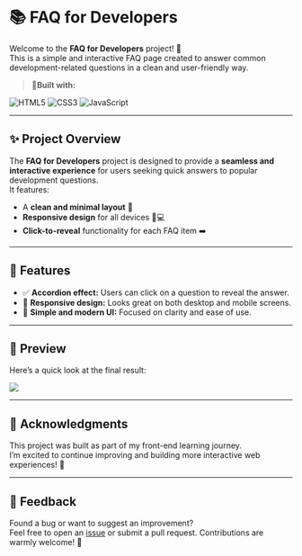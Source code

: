 # 📚 FAQ for Developers

Welcome to the **FAQ for Developers** project! 🚀  
This is a simple and interactive FAQ page created to answer common development-related questions in a clean and user-friendly way.

>  🚀**Built with:**  

<div align="left">
  <img src="https://img.shields.io/badge/HTML5-E34F26?style=for-the-badge&logo=html5&logoColor=white" alt="HTML5" />
  <img src="https://img.shields.io/badge/CSS3-1572B6?style=for-the-badge&logo=css3&logoColor=white" alt="CSS3" />
  <img src="https://img.shields.io/badge/JavaScript-F7DF1E?style=for-the-badge&logo=javascript&logoColor=black" alt="JavaScript" />
</div>

---

## ✨ Project Overview

The **FAQ for Developers** project is designed to provide a **seamless and interactive experience** for users seeking quick answers to popular development questions.  
It features:
- A **clean and minimal layout** 🧹
- **Responsive design** for all devices 📱💻
- **Click-to-reveal** functionality for each FAQ item ➡️

---

## 🎯 Features

- ✅ **Accordion effect:** Users can click on a question to reveal the answer.
- 📱 **Responsive design:** Looks great on both desktop and mobile screens.
- 🎨 **Simple and modern UI:** Focused on clarity and ease of use.

---

## 📸 Preview

Here’s a quick look at the final result:

<img src="https://github.com/user-attachments/assets/5a06f04d-12ac-4fb9-9b9d-9153f31aebdb"/>


---

## 🙌 Acknowledgments

This project was built as part of my front-end learning journey.  
I’m excited to continue improving and building more interactive web experiences! 🌟

---

## 💬 Feedback

Found a bug or want to suggest an improvement?  
Feel free to open an [issue](https://github.com/YourUsername/faq-for-developers/issues) or submit a pull request. Contributions are warmly welcome! 🚀

